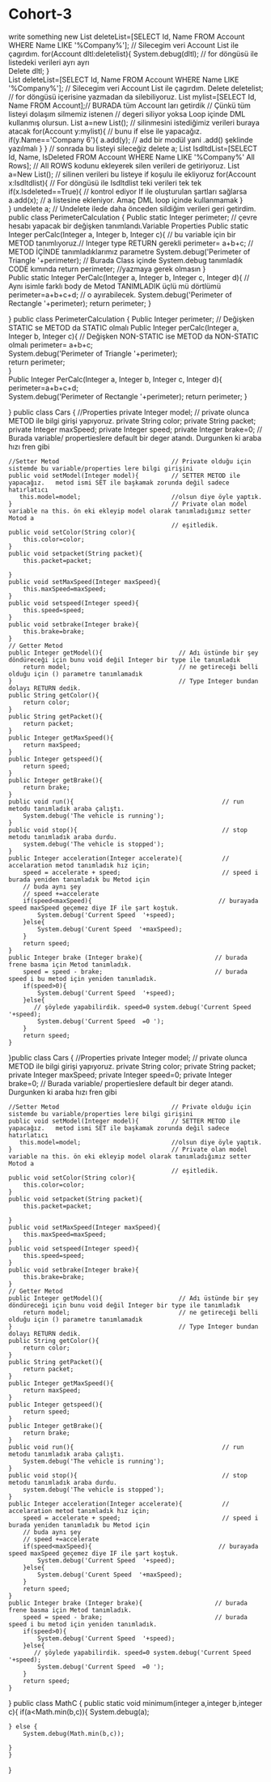 # Cohort-3
write something new
List<Account> deleteList=[SELECT  Id, Name FROM Account WHERE Name LIKE '%Company%'];
                                         // Silecegim veri Account List ile çagırdım.
for(Account dltl:deletelist){
    System.debug(dltl);                  // for döngüsü ile listedeki verileri ayrı ayrı  
           Delete dltl;
}  
List<Account> deleteList=[SELECT  Id, Name FROM Account WHERE Name LIKE '%Company%'];
                                         // Silecegim veri Account List ile çagırdım.
Delete deletelist;                       // for döngüsü içerisine yazmadan da silebiliyoruz.
List<Account> mylist=[SELECT  Id, Name FROM Account];// BURADA tüm Account ları getirdik
                                                     // Çünkü  tüm listeyi dolaşım silmemiz istenen
                                                     // degeri siliyor yoksa Loop içinde DML kullanmış olursun.
List<Account> a=new List<Account>();                 // silinmesini istediğimiz verileri buraya atacak
for(Account y:mylist){                               // bunu if else ile yapacağız.
    if(y.Name=='Company  6'){
            a.add(y);                                // add bir modül yani .add() şeklinde yazılmalı
    }
}                                                    // sonrada bu listeyi sileceğiz
delete a; 
List<Account> IsdltdList=[SELECT Id, Name, IsDeleted FROM Account WHERE  Name LIKE '%Company%' All Rows];
// All ROWS kodunu ekleyerek silen verileri de getiriyoruz.
List<Account> a=New List<Account>();                         // silinen verileri bu listeye if koşulu ile ekliyoruz 
for(Account x:Isdltdlist){                                   // For döngüsü ile Isdltdlist teki verileri tek tek 
    if(x.Isdeleted==True){                                   // kontrol ediyor If ile oluşturulan şartları sağlarsa
        a.add(x);                                            // a listesine ekleniyor. Amaç DML loop içinde kullanmamak
    }  
}  undelete a;                                              // Undelete ilede daha önceden sildiğim verileri geri getirdim. 
public class PerimeterCalculation {
  Public static Integer perimeter;                                      // çevre hesabı yapacak bir değişken tanımlandı.Variable Properties
    Public static Integer perCalc(Integer a, Integer b, Integer c){     // bu variable için bir METOD tanımlıyoruz.// Integer type RETURN gerekli
          perimeter= a+b+c;                                             // METOD İÇİNDE tanımladıklarımız parametre
          System.debug('Perimeter of Triangle   '+perimeter);           // Burada Class içinde System.debug tanımladık CODE kımında 
          return perimeter;                                             //yazmaya gerek olmasın
          }                                                          
    Public static Integer PerCalc(Integer a, Integer b, Integer c, Integer d){  // Aynı isimle farklı body de Metod TANIMLADIK üçlü mü dörtlümü
        perimeter=a+b+c+d;                                                      // o ayırabilecek.
        System.debug('Perimeter of Rectangle   '+perimeter);
        return perimeter;
    }


}
public class PerimeterCalculation {
  Public  Integer perimeter;                                          // Değişken STATIC se METOD da STATIC olmalı 
    Public  Integer perCalc(Integer a, Integer b, Integer c){         // Değişken NON-STATIC ise METOD da NON-STATIC olmalı
          perimeter= a+b+c;                                            
          System.debug('Perimeter of Triangle   '+perimeter);          
          return perimeter;                                            
          }                                                          
    Public  Integer PerCalc(Integer a, Integer b, Integer c, Integer d){  
        perimeter=a+b+c+d;                                                      
        System.debug('Perimeter of Rectangle   '+perimeter);
        return perimeter;
    }


}
public class Cars {
    //Properties
    private Integer model;                       // private olunca METOD ile bilgi girişi yapıyoruz.
    private String  color;
    private String  packet;
    private Integer maxSpeed;
    private Integer speed;
    private Integer brake=0;                     // Burada variable/ propertieslere default bir deger atandı. Durgunken ki araba hızı fren gibi
    
    //Setter Metod                               // Private olduğu için sistemde bu variable/properties lere bilgi girişini 
    public void setModel(Integer model){         // SETTER METOD ile yapacağız.   metod ismi SET ile başkamak zorunda değil sadece hatırlatıcı
       this.model=model;                         //olsun diye öyle yaptık.
    }                                            // Private olan model variable na this. ön eki ekleyip model olarak tanımladığımız setter Motod a 
                                                 // eşitledik.
    public void setColor(String color){
        this.color=color;
    }
    public void setpacket(String packet){
        this.packet=packet;
        
    }
    public void setMaxSpeed(Integer maxSpeed){
        this.maxSpeed=maxSpeed;
    }
    public void setspeed(Integer speed){
        this.speed=speed;
    }
    public void setbrake(Integer brake){
        this.brake=brake;
    }
    // Getter Metod
    public Integer getModel(){                     // Adı üstünde bir şey döndüreceği için bunu void değil Integer bir type ile tanımladık
        return model;                              // ne getireceği belli olduğu için () parametre tanımlamadık 
    }                                              // Type Integer bundan dolayı RETURN dedik.
    public String getColor(){
        return color;
    }
    public String getPacket(){
        return packet;
    }
    public Integer getMaxSpeed(){
        return maxSpeed;
    }
    public Integer getspeed(){
        return speed;
    }
    public Integer getBrake(){
        return brake;
    }
    public void run(){                                         // run metodu tanımladık araba çalıştı.                  
        System.debug('The vehicle is running');
    }
    public void stop(){                                        // stop metodu tanımladık araba durdu.
        system.debug('The vehicle is stopped');
    }
    public Integer acceleration(Integer accelerate){           // accelaration metod tanımladık hız için;
        speed = accelerate + speed;                            // speed i burada yeniden tanımladık bu Metod için
        // buda aynı şey 
        // speed +=accelerate
        if(speed<maxSpeed){                                   // burayada speed maxSpeed geçemez diye IF ile şart koştuk.
            System.debug('Current Speed  '+speed);
        }else{
            System.debug('Curent Speed  '+maxSpeed);
        }                                     
        return speed;
    }
    public Integer brake (Integer brake){                    // burada frene basma için Metod tanımladık.
        speed = speed - brake;                               // burada speed i bu metod için yeniden tanımladık.                            
        if(speed>0){
            System.debug('Current Speed  '+speed);
        }else{
           // şöylede yapabilirdik. speed=0 system.debug('Current Speed  '+speed); 
            System.debug('Current Speed  =0 ');
        }
        return speed; 
    }
    
}public class Cars {
    //Properties
    private Integer model;                       // private olunca METOD ile bilgi girişi yapıyoruz.
    private String  color;
    private String  packet;
    private Integer maxSpeed;
    private Integer speed=0;
    private Integer brake=0;                     // Burada variable/ propertieslere default bir deger atandı. Durgunken ki araba hızı fren gibi
    
    //Setter Metod                               // Private olduğu için sistemde bu variable/properties lere bilgi girişini 
    public void setModel(Integer model){         // SETTER METOD ile yapacağız.   metod ismi SET ile başkamak zorunda değil sadece hatırlatıcı
       this.model=model;                         //olsun diye öyle yaptık.
    }                                            // Private olan model variable na this. ön eki ekleyip model olarak tanımladığımız setter Motod a 
                                                 // eşitledik.
    public void setColor(String color){
        this.color=color;
    }
    public void setpacket(String packet){
        this.packet=packet;
        
    }
    public void setMaxSpeed(Integer maxSpeed){
        this.maxSpeed=maxSpeed;
    }
    public void setspeed(Integer speed){
        this.speed=speed;
    }
    public void setbrake(Integer brake){
        this.brake=brake;
    }
    // Getter Metod
    public Integer getModel(){                     // Adı üstünde bir şey döndüreceği için bunu void değil Integer bir type ile tanımladık
        return model;                              // ne getireceği belli olduğu için () parametre tanımlamadık 
    }                                              // Type Integer bundan dolayı RETURN dedik.
    public String getColor(){
        return color;
    }
    public String getPacket(){
        return packet;
    }
    public Integer getMaxSpeed(){
        return maxSpeed;
    }
    public Integer getspeed(){
        return speed;
    }
    public Integer getBrake(){
        return brake;
    }
    public void run(){                                         // run metodu tanımladık araba çalıştı.                  
        System.debug('The vehicle is running');
    }
    public void stop(){                                        // stop metodu tanımladık araba durdu.
        system.debug('The vehicle is stopped');
    }
    public Integer acceleration(Integer accelerate){           // accelaration metod tanımladık hız için;
        speed = accelerate + speed;                            // speed i burada yeniden tanımladık bu Metod için
        // buda aynı şey 
        // speed +=accelerate
        if(speed<maxSpeed){                                   // burayada speed maxSpeed geçemez diye IF ile şart koştuk.
            System.debug('Current Speed  '+speed);
        }else{
            System.debug('Curent Speed  '+maxSpeed);
        }                                     
        return speed;
    }
    public Integer brake (Integer brake){                    // burada frene basma için Metod tanımladık.
        speed = speed - brake;                               // burada speed i bu metod için yeniden tanımladık.                            
        if(speed>0){
            System.debug('Current Speed  '+speed);
        }else{
           // şöylede yapabilirdik. speed=0 system.debug('Current Speed  '+speed); 
            System.debug('Current Speed  =0 ');
        }
        return speed; 
    }
    
}
public class MathC {
    public static void minimum(integer a,integer b,integer c){
        if(a<Math.min(b,c)){
            System.debug(a);
            
    } else {
        System.debug(Math.min(b,c));
       
    }
    }
}  
